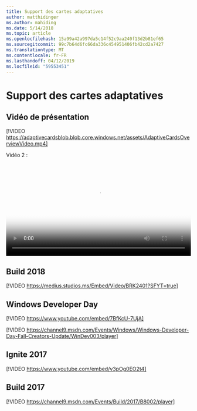 ```yaml
---
title: Support des cartes adaptatives
author: matthidinger
ms.author: mahiding
ms.date: 5/14/2018
ms.topic: article
ms.openlocfilehash: 15a99a42a997da5c14f52c9aa240f13d2b81ef65
ms.sourcegitcommit: 99c7b64d6fc66da336c454951406fb42cd2a7427
ms.translationtype: MT
ms.contentlocale: fr-FR
ms.lasthandoff: 04/12/2019
ms.locfileid: "59553451"
---
```

# <a name="adaptive-cards-media"></a>Support des cartes adaptatives

## <a name="introduction-video"></a>Vidéo de présentation

[!VIDEO https://adaptivecardsblob.blob.core.windows.net/assets/AdaptiveCardsOverviewVideo.mp4]

Vidéo 2 :

<video controls width="100%" poster="../content/videoposter.png">
    <source src="https://adaptivecardsblob.blob.core.windows.net/assets/AdaptiveCardsOverviewVideo.mp4" type="video/mp4">
</video>

## <a name="build-2018"></a>Build 2018

[!VIDEO https://medius.studios.ms/Embed/Video/BRK2401?SFYT=true]

## <a name="windows-developer-day"></a>Windows Developer Day

[!VIDEO https://www.youtube.com/embed/7BfKcU-7UjA]

[!VIDEO https://channel9.msdn.com/Events/Windows/Windows-Developer-Day-Fall-Creators-Update/WinDev003/player]

## <a name="ignite-2017"></a>Ignite 2017

[!VIDEO https://www.youtube.com/embed/v3pOg0EO2t4]

## <a name="build-2017"></a>Build 2017 

[!VIDEO https://channel9.msdn.com/Events/Build/2017/B8002/player]

